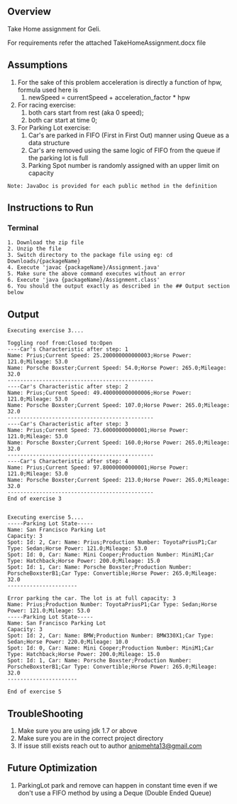 ## Overview
Take Home assignment for Geli.

For requirements refer the attached TakeHomeAssignment.docx file

## Assumptions
1. For the sake of this problem acceleration is directly a function of hpw, formula used here is 
   1. newSpeed = currentSpeed + acceleration_factor * hpw
2. For racing exercise:
   1. both cars start from rest (aka 0 speed);
   2. both car start at time 0;
3. For Parking Lot exercise:
   1. Car's are parked in FIFO (First in First Out) manner using Queue as a data structure
   2. Car's are removed using the same logic of FIFO from the queue if the parking lot is full
   3. Parking Spot number is randomly assigned with an upper limit on capacity

`Note: JavaDoc is provided for each public method in the definition`

## Instructions to Run
### Terminal
```aidl 
1. Download the zip file
2. Unzip the file
3. Switch directory to the package file using eg: cd Downloads/{packageName}
4. Execute 'javac {packageName}/Assignment.java'
5. Make sure the above command executes without an error
6. Execute 'java {packageName}/Assignment.class'
6. You should the output exactly as described in the ## Output section below
```

## Output

```aidl
Executing exercise 3....

Toggling roof from:Closed to:Open
----Car's Characteristic after step: 1
Name: Prius;Current Speed: 25.200000000000003;Horse Power: 121.0;Mileage: 53.0
Name: Porsche Boxster;Current Speed: 54.0;Horse Power: 265.0;Mileage: 32.0
----------------------------------------------
----Car's Characteristic after step: 2
Name: Prius;Current Speed: 49.400000000000006;Horse Power: 121.0;Mileage: 53.0
Name: Porsche Boxster;Current Speed: 107.0;Horse Power: 265.0;Mileage: 32.0
----------------------------------------------
----Car's Characteristic after step: 3
Name: Prius;Current Speed: 73.60000000000001;Horse Power: 121.0;Mileage: 53.0
Name: Porsche Boxster;Current Speed: 160.0;Horse Power: 265.0;Mileage: 32.0
----------------------------------------------
----Car's Characteristic after step: 4
Name: Prius;Current Speed: 97.80000000000001;Horse Power: 121.0;Mileage: 53.0
Name: Porsche Boxster;Current Speed: 213.0;Horse Power: 265.0;Mileage: 32.0
----------------------------------------------
End of exercise 3 


Executing exercise 5....
-----Parking Lot State-----
Name: San Francisco Parking Lot
Capacity: 3
Spot: Id: 2, Car: Name: Prius;Production Number: ToyotaPriusP1;Car Type: Sedan;Horse Power: 121.0;Mileage: 53.0
Spot: Id: 0, Car: Name: Mini Cooper;Production Number: MiniM1;Car Type: Hatchback;Horse Power: 200.0;Mileage: 15.0
Spot: Id: 1, Car: Name: Porsche Boxster;Production Number: PorscheBoxsterB1;Car Type: Convertible;Horse Power: 265.0;Mileage: 32.0
----------------------

Error parking the car. The lot is at full capacity: 3
Name: Prius;Production Number: ToyotaPriusP1;Car Type: Sedan;Horse Power: 121.0;Mileage: 53.0
-----Parking Lot State-----
Name: San Francisco Parking Lot
Capacity: 3
Spot: Id: 2, Car: Name: BMW;Production Number: BMW330X1;Car Type: Sedan;Horse Power: 220.0;Mileage: 10.0
Spot: Id: 0, Car: Name: Mini Cooper;Production Number: MiniM1;Car Type: Hatchback;Horse Power: 200.0;Mileage: 15.0
Spot: Id: 1, Car: Name: Porsche Boxster;Production Number: PorscheBoxsterB1;Car Type: Convertible;Horse Power: 265.0;Mileage: 32.0
----------------------

End of exercise 5

```

## TroubleShooting
1. Make sure you are using jdk 1.7 or above
2. Make sure you are in the correct project directory
3. If issue still exists reach out to author anipmehta13@gmail.com

## Future Optimization
1. ParkingLot park and remove can happen in constant time even if we don't use a FIFO method by using a Deque (Double Ended Queue)

